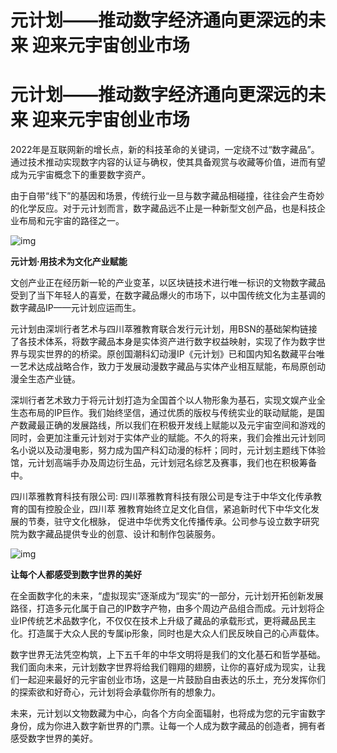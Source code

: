 # 元计划——推动数字经济通向更深远的未来 迎来元宇宙创业市场


# 元计划——推动数字经济通向更深远的未来 迎来元宇宙创业市场

2022年是互联网新的增长点，新的科技革命的关键词，一定绕不过“数字藏品”。通过技术推动实现数字内容的认证与确权，使其具备观赏与收藏等价值，进而有望成为元宇宙概念下的重要数字资产。

由于自带“线下”的基因和场景，传统行业一旦与数字藏品相碰撞，往往会产生奇妙的化学反应。对于元计划而言，数字藏品远不止是一种新型文创产品，也是科技企业布局和元宇宙的路径之一。

![img](https://p9.itc.cn/q_70/images01/20220704/ceb5d00fb8c9437f831ea0770c4ff165.jpeg)

**元计划·用技术为文化产业赋能**

文创产业正在经历新一轮的产业变革，以区块链技术进行唯一标识的文物数字藏品受到了当下年轻人的喜爱，在数字藏品爆火的市场下，以中国传统文化为主基调的数字藏品IP——元计划应运而生。

元计划由深圳行者艺术与四川萃雅教育联合发行元计划，用BSN的基础架构链接了各技术体系，将数字藏品本身是实体资产进行数字权益映射，实现了作为数字世界与现实世界的的桥梁。原创国潮科幻动漫IP《元计划》已和国内知名数藏平台唯一艺术达成战略合作，致力于发展动漫数字藏品与实体产业相互赋能，布局原创动漫全生态产业链。

深圳行者艺术致力于将元计划打造为全国首个以人物形象为基石，实现文娱产业全生态布局的IP巨作。我们始终坚信，通过优质的版权与传统实业的联动赋能，是国产数藏最正确的发展路线，所以我们在积极开发线上赋能以及元宇宙空间和游戏的同时，会更加注重元计划对于实体产业的赋能。不久的将来，我们会推出元计划同名小说以及动漫电影，努力成为国产科幻动漫的标杆；同时，元计划主题线下体验馆，元计划高端手办及周边衍生品，元计划冠名综艺及赛事，我们也在积极筹备中。

四川萃雅教育科技有限公司: 四川萃雅教育科技有限公司是专注于中华文化传承教育的国有控股企业，四川萃 雅教育始终立足文化自信，紧追新时代下中华文化发展的节奏，驻守文化根脉， 促进中华优秀文化传播传承。公司参与设立数字研究院为数字藏品提供专业的创意、设计和制作包装服务。

![img](https://p9.itc.cn/q_70/images01/20220704/79374bd19076481fb3270fce1f7b5538.jpeg)

**让每个人都感受到数字世界的美好**

在全面数字化的未来，“虚拟现实”逐渐成为“现实”的一部分，元计划开拓创新发展路径，打造多元化属于自己的IP数字产物，由多个周边产品组合而成。元计划将企业IP传统艺术品数字化，不仅仅在技术上升级了藏品的承载形式，更将藏品民主化。打造属于大众人民的专属ip形象，同时也是大众人们民反映自己的心声载体。

数字世界无法凭空构筑，上下五千年的中华文明将是我们的文化基石和哲学基础。我们面向未来，元计划数字世界将给我们翱翔的翅膀，让你的喜好成为现实，让我们一起迎来最好的元宇宙创业市场，这是一片鼓励自由表达的乐土，充分发挥你们的探索欲和好奇心，元计划将会承载你所有的想象力。

未来，元计划以文物数藏为中心，向各个方向全面辐射，也将成为您的元宇宙数字身份，成为你进入数字新世界的门票。让每一个人成为数字藏品的创造者，拥有者感受数字世界的美好。
